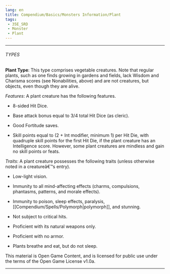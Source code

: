 ```yaml
---
lang: en
title: Compendium/Basics/Monsters Information/Plant
tags: 
 - 35E_SRD
 - Monster
 - Plant
---
```






---



###### TYPES





**Plant Type**: This type comprises vegetable creatures. Note that regular plants, such as one finds growing in gardens and fields, lack Wisdom and Charisma scores (see Nonabilities, above) and are not creatures, but objects, even though they are alive.



_Features_: A plant creature has the following features.



- 8-sided Hit Dice.

    

- Base attack bonus equal to 3/4 total Hit Dice (as cleric).

    

- Good Fortitude saves.

    

- Skill points equal to (2 + Int modifier, minimum 1) per Hit Die, with quadruple skill points for the first Hit Die, if the plant creature has an Intelligence score. However, some plant creatures are mindless and gain no skill points or feats.

    



_Traits_: A plant creature possesses the following traits (unless otherwise noted in a creatureâ€™s entry).



- Low-light vision.

    

- Immunity to all mind-affecting effects (charms, compulsions, phantasms, patterns, and morale effects).

    

- Immunity to poison, sleep effects, paralysis, [[Compendium/Spells/Polymorph|polymorph]], and stunning.

    

- Not subject to critical hits.

    

- Proficient with its natural weapons only.

    

- Proficient with no armor.

    

- Plants breathe and eat, but do not sleep.

    

This material is Open Game Content, and is licensed for public use under the terms of the Open Game License v1.0a.

---

  